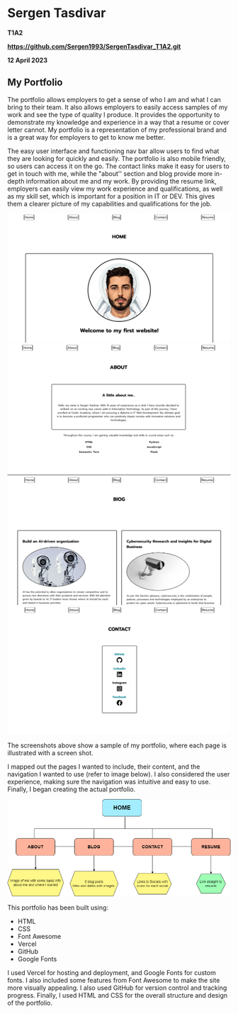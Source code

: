 # **Sergen Tasdivar**  
**T1A2**

**https://github.com/Sergen1993/SergenTasdivar_T1A2.git**  


**12 April 2023**  

## My Portfolio

The portfolio allows employers to get a sense of who I am and what I can bring to their team. It also allows employers to easily access samples of my work and see the type of quality I produce. It provides the opportunity to demonstrate my knowledge and experience in a way that a resume or cover letter cannot. My portfolio is a representation of my professional brand and is a great way for employers to get to know me better. 

The easy user interface and functioning nav bar allow users to find what they are looking for quickly and easily. The portfolio is also mobile friendly, so users can access it on the go. The contact links make it easy for users to get in touch with me, while the "about'' section and blog provide more in-depth information about me and my work. By providing the resume link, employers can easily view my work experience and qualifications, as well as my skill set, which is important for a position in IT or DEV. This gives them a clearer picture of my capabilities and qualifications for the job.

![Home page](images/page-1.png)
![About page](images/page-2.png)
![Blog page](images/page-3.png)
![Contact page](images/page-4.png)

The screenshots above show a sample of my portfolio, where each page is illustrated with a screen shot.

I mapped out the pages I wanted to include, their content, and the navigation I wanted to use (refer to image below). I also considered the user experience, making sure the navigation was intuitive and easy to use. Finally, I began creating the actual portfolio.

![Site map](images/site-map.png)

This portfolio has been built using: 
* HTML
* CSS
* Font Awesome
* Vercel
* GitHub
* Google Fonts  

I used Vercel for hosting and deployment, and Google Fonts for custom fonts. I also included some features from Font Awesome to make the site more visually appealing. I also used GitHub for version control and tracking progress. Finally, I used HTML and CSS for the overall structure and design of the portfolio.
